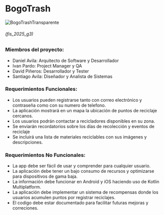 # BogoTrash


![BogoTrashTransparente](https://github.com/user-attachments/assets/4e4d677b-98ea-4686-b66c-50ed5c9136f9)

###### (fis_2025_g3)

### Miembros del proyecto:

- Daniel  Avila: Arquitecto de Software y Desarrollador
- Ivan Pardo: Project Manager y QA
- David Piñeros:  Desarrollador y Tester
- Santiago Avila: Diseñador y Analista de Sistemas

### Requerimientos Funcionales:
- Los usuarios pueden registrarse tanto con correo electrónico y contraseña como con su numero de telefono.
- La aplicación mostrará en un mapa la ubicación de puntos de reciclaje cercanos.
- Los usuarios podrán contactar a recicladores disponibles en su zona.
- Se enviarán recordatorios sobre los días de recolección y eventos de reciclaje
- Se incluirá una lista de materiales reciclables con sus imágenes y descripciones.

### Requerimientos No Funcionales: 

- La app debe ser fácil de usar y comprender para cualquier usuario.
- La aplicación debe tener un bajo consumo de recursos y optimizarse para dispositivos de gama baja.
- La información debe funcionar en Android y iOS haciendo uso de Kotlin Multiplatform.
- La aplicación debe implementar un sistema de recompensas donde los usuarios acumulen puntos por registrar reciclajes.
- El codigo debe estar documentado para facilitar futuras mejoras y correciones. 





